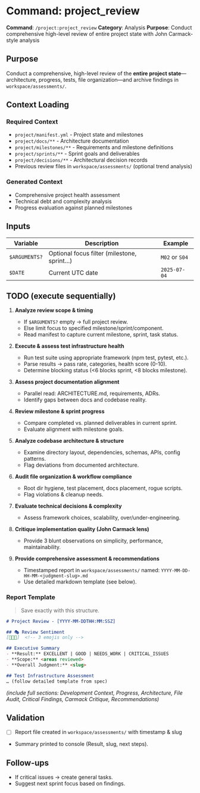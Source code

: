 # Command: project_review

**Command**: `/project:project_review`
**Category**: Analysis
**Purpose**: Conduct comprehensive high-level review of entire project state with John Carmack-style analysis

## Purpose
Conduct a comprehensive, high-level review of the **entire project state**—architecture, progress, tests, file organization—and archive findings in `workspace/assessments/`.

## Context Loading

### Required Context
- `project/manifest.yml` - Project state and milestones
- `project/docs/**` - Architecture documentation
- `project/milestones/**` - Requirements and milestone definitions
- `project/sprints/**` - Sprint goals and deliverables
- `project/decisions/**` - Architectural decision records
- Previous review files in `workspace/assessments/` (optional trend analysis)

### Generated Context
- Comprehensive project health assessment
- Technical debt and complexity analysis
- Progress evaluation against planned milestones

## Inputs
| Variable        | Description                                  | Example                |
|-----------------|----------------------------------------------|------------------------|
| `$ARGUMENTS?`   | Optional focus filter (milestone, sprint…)   | `M02` or `S04`         |
| `$DATE`         | Current UTC date                             | `2025-07-04`           |

## TODO (execute sequentially)

1. **Analyze review scope & timing**
   - If `$ARGUMENTS?` empty → full project review.
   - Else limit focus to specified milestone/sprint/component.
   - Read manifest to capture current milestone, sprint, task status.

2. **Execute & assess test infrastructure health**
   - Run test suite using appropriate framework (npm test, pytest, etc.).
   - Parse results → pass rate, categories, health score (0-10).
   - Determine blocking status (<6 blocks sprint, <8 blocks milestone).

3. **Assess project documentation alignment**
   - Parallel read: ARCHITECTURE.md, requirements, ADRs.
   - Identify gaps between docs and codebase reality.

4. **Review milestone & sprint progress**
   - Compare completed vs. planned deliverables in current sprint.
   - Evaluate alignment with milestone goals.

5. **Analyze codebase architecture & structure**
   - Examine directory layout, dependencies, schemas, APIs, config patterns.
   - Flag deviations from documented architecture.

6. **Audit file organization & workflow compliance**
   - Root dir hygiene, test placement, docs placement, rogue scripts.
   - Flag violations & cleanup needs.

7. **Evaluate technical decisions & complexity**
   - Assess framework choices, scalability, over/under-engineering.

8. **Critique implementation quality (John Carmack lens)**
   - Provide 3 blunt observations on simplicity, performance, maintainability.

9. **Provide comprehensive assessment & recommendations**
   - Timestamped report in `workspace/assessments/` named:
     `YYYY-MM-DD-HH-MM-<judgment-slug>.md`
   - Use detailed markdown template (see below).

### Report Template
> Save exactly with this structure.

```markdown
# Project Review - [YYYY-MM-DDTHH:MM:SSZ]

## 🎭 Review Sentiment
[🎯💥🚀]  <!-- 3 emojis only -->

## Executive Summary
- **Result:** EXCELLENT | GOOD | NEEDS_WORK | CRITICAL_ISSUES
- **Scope:** <areas reviewed>
- **Overall Judgment:** <slug>

## Test Infrastructure Assessment
… (follow detailed template from spec)
```
*(include full sections: Development Context, Progress, Architecture, File Audit, Critical Findings, Carmack Critique, Recommendations)*

## Validation

- [ ] Report file created in `workspace/assessments/` with timestamp & slug
- Summary printed to console (Result, slug, next steps).

## Follow-ups
- If critical issues → create general tasks.
- Suggest next sprint focus based on findings.